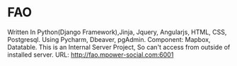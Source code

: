 # FAO
Written In Python(Django Framework),Jinja, Jquery, Angularjs, HTML, CSS, Postgresql.
Using Pycharm, Dbeaver, pgAdmin.
Component: Mapbox, Datatable.
This is an Internal Server Project, So can't access from outside of installed server.
URL: http://fao.mpower-social.com:6001
